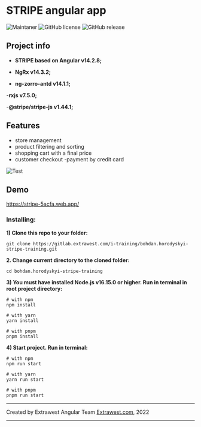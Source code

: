 # STRIPE angular app

![Maintaner](https://img.shields.io/badge/maintainer-extrawest.com-blue)
![GitHub license](https://img.shields.io/github/license/Naereen/StrapDown.js.svg)
![GitHub release](https://img.shields.io/github/release/Naereen/StrapDown.js.svg)

## Project info

- **STRIPE based on Angular v14.2.8;**

- **NgRx v14.3.2;**

- **ng-zorro-antd v14.1.1;**

-**rxjs v7.5.0;**

-**@stripe/stripe-js v1.44.1;**

## Features

- store management
- product filtering and sorting
- shopping cart with a final price
- customer checkout
-payment by credit card

![Test](https://img.shields.io/badge/1-2-blueviolet)

## Demo

https://stripe-5acfa.web.app/

### Installing:

**1) Clone this repo to your folder:**

```
git clone https://gitlab.extrawest.com/i-training/bohdan.horodyskyi-stripe-training.git
```

**2. Change current directory to the cloned folder:**

```
cd bohdan.horodyskyi-stripe-training
```

**3) You must have installed Node.js v16.15.0 or higher. Run in terminal in root project directory:**

```
# with npm
npm install

# with yarn
yarn install

# with pnpm
pnpm install
```

**4) Start project. Run in terminal:**

```
# with npm
npm run start

# with yarn
yarn run start

# with pnpm
pnpm run start
```

---

Created by Extrawest Angular Team
[Extrawest.com](https://www.extrawest.com), 2022

---
